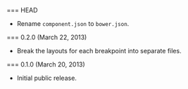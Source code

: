 === HEAD

* Rename `component.json` to `bower.json`.

=== 0.2.0 (March 22, 2013)

* Break the layouts for each breakpoint into separate files.

=== 0.1.0 (March 20, 2013)

* Initial public release.
